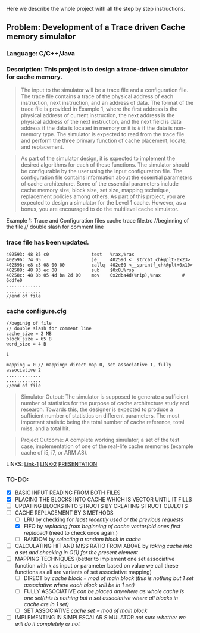Here we describe the whole project with all the step by step instructions.

## Problem: Development of a Trace driven Cache memory simulator
### Language: C/C++/Java

### Description: This project is to design a trace-driven simulator for cache memory.

> The input to the simulator will be a trace file and a configuration file. The trace file contains a trace of the physical address of each instruction, next instruction, and an address of data. The format of the trace file is provided in Example 1, where the first address is the physical address of current instruction, the next address is the physical address of the next instruction, and the next field is data address if the data is located in memory or it is # if the data is non-memory type. The simulator is expected to read from the trace file and perform the three primary function of cache placement, locate, and replacement.

> As part of the simulator design, it is expected to implement the desired algorithms for each of these functions. The simulator should be configurable by the user using the input configuration file. The configuration file contains information about the essential parameters of cache architecture. Some of the essential parameters include cache memory size, block size, set size, mapping technique, replacement policies among others. As part of this project, you are expected to design a simulator for the Level 1 cache. However, as a bonus, you are encouraged to do the multilevel cache simulator.


Example 1: Trace and Configuration files
cache trace file.trc
//beginning of the file
// double slash for comment line

### trace file has been updated.
```
402593:	48 85 c0             	test   %rax,%rax
402596:	74 05                	je     40259d <__strcat_chk@plt-0x23>
402598:	e8 c3 08 00 00       	callq  402e60 <__sprintf_chk@plt+0x10>
402588:	48 83 ec 08          	sub    $0x8,%rsp
40258c:	48 8b 05 4d ba 2d 00 	mov    0x2dba4d(%rip),%rax        # 6ddfe0 
.............
.............
//end of file
```

### cache configure.cfg

```
//beginig of file
// double slash for comment line
cache_size = 2 MB
block_size = 65 B
word_size = 4 B

1

mapping = 0 // mapping: direct map 0, set associative 1, fully associative 2
.............
.............
//end of file
```

> Simulator Output: The simulator is supposed to generate a sufficient number of statistics for the purpose of cache architecture study and research. Towards this, the designer is expected to produce a sufficient number of statistics on different parameters. The most important statistic being the total number of cache reference, total miss, and a total hit.


> Project Outcome: A complete working simulator, a set of the test case, implementation of one of the real-life cache memories (example cache of i5, i7, or ARM A8).

LINKS: [Link-1](https://cseweb.ucsd.edu/classes/fa07/cse240a/project1.html) [LINK-2](https://www.walletfox.com/course/parseconfigfile.php)
[PRESENTATION](https://docs.google.com/presentation/d/1N7Y7w3Yhc3V5PC2zSHRcRKKsccwfdyKE3SO33aIMu58/edit?usp=sharing)


### TO-DO:
- [X] BASIC INPUT READING FROM BOTH FILES
- [X] PLACING THE BLOCKS INTO CACHE WHICH IS VECTOR UNTIL IT FILLS
- [ ] UPDATING BLOCKS INTO STRUCTS BY CREATING STRUCT OBJECTS
- [ ] CACHE REPLACEMENT BY 3 METHODS
  - [ ] LRU by checking for *least recently used or the previous requests* 
  - [X] FIFO by *replacing from beginning of cache vector(old ones first replaced)* (need to check once again.)
  - [ ] RANDOM by *selecting a random block in cache*  
- [ ] CALCULATING HIT AND MISS RATIO FROM ABOVE by *taking cache into a set and checking in O(1) for the present element*
- [ ] MAPPING TECHNIQUES (better to implement one set associative function with k as input or parameter based on value we call these functions as all are variants of set associative mapping)
  - [ ] DIRECT by *cache block = mod of main block (this is nothing but 1 set associative where each block will be in 1 set)* 
  - [ ] FULLY ASSOCIATIVE *can be placed anywhere as whole cache is one set(this is nothing but n set associative where all blocks in cache are in 1 set)*
  - [ ] SET ASSOCIATIVE *cache set = mod of main block*
 - [ ] IMPLEMENTING IN SIMPLESCALAR SIMULATOR *not sure whether we will do it completely or not*     
